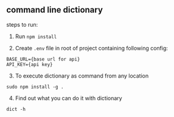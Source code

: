 ## command line dictionary

steps to run:

1. Run `npm install`

2. Create `.env` file in root of project containing following config:

```
BASE_URL={base url for api}
API_KEY={api key}
```

3. To execute dictionary as command from any location

```
sudo npm install -g .
```

4. Find out what you can do it with dictionary

```
dict -h
```